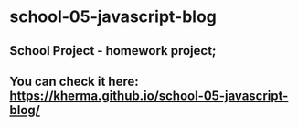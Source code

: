 # school-05-javascript-blog 

## School Project - homework project;
## You can check it here: https://kherma.github.io/school-05-javascript-blog/
